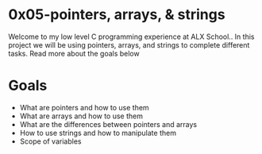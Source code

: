 # 0x05-pointers, arrays, & strings
Welcome to my low level C programming experience at ALX School.. 
In this project we will be using pointers, arrays, and strings to complete different tasks.
 Read more about the goals below
# Goals
- What are pointers and how to use them
- What are arrays and how to use them
- What are the differences between pointers and arrays 
- How to use strings and how to manipulate them
- Scope of variables
